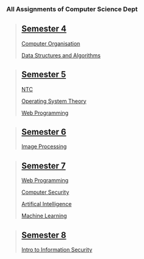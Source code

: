 ### All Assignments of Computer Science Dept

> ## [Semester 4](S4)
>
> [Computer Organisation](S4/CO)
>
> [Data Structures and Algorithms](S4/DSA)

> ## [Semester 5](S5)
>
> [NTC](S5/NTC)
>
> [Operating System Theory](S5/OSTheory)
>
> [Web Programming](S5/WebP)

> ## [Semester 6](S6)
>
> [Image Processing](S6/IP-Lab)

> ## [Semester 7](S7)
>
> [Web Programming](S7/WebP)
>
> [Computer Security](S7/CS%20Lab)
>
> [Artifical Intelligence](S7/AI)
>
> [Machine Learning](S7/ML)

> ## [Semester 8](S8)
>
> [Intro to Information Security](S8/IIS)
>
